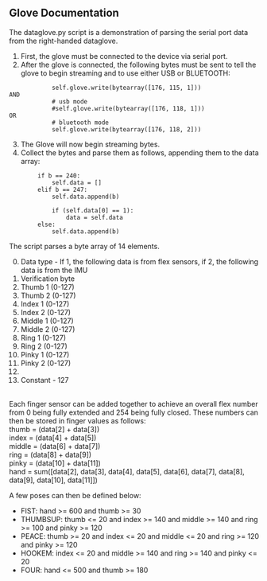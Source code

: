 ## Glove Documentation
The dataglove.py script is a demonstration of parsing the serial port data from the right-handed dataglove.<br>
1. First, the glove must be connected to the device via serial port.
2. After the glove is connected, the following bytes must be sent to tell the glove to begin streaming and to use either USB or BLUETOOTH:
```            # data on
            self.glove.write(bytearray([176, 115, 1]))
AND
            # usb mode
            #self.glove.write(bytearray([176, 118, 1]))
OR
            # bluetooth mode
            self.glove.write(bytearray([176, 118, 2]))
```
3. The Glove will now begin streaming bytes.<br>
4. Collect the bytes and parse them as follows, appending them to the data array:
```     b = int.from_bytes(byte_to_parse, byteorder='big')
        if b == 240:
            self.data = []
        elif b == 247:
            self.data.append(b)

            if (self.data[0] == 1):
                data = self.data
        else:
            self.data.append(b)
```
The script parses a byte array of 14 elements.<br>

0. Data type - If 1, the following data is from flex sensors, if 2, the following data is from the IMU
1. Verification byte
2. Thumb 1 (0-127)
3. Thumb 2 (0-127)
4. Index 1 (0-127)
5. Index 2 (0-127)
6. Middle 1 (0-127)
7. Middle 2 (0-127)
8. Ring 1 (0-127)
9. Ring 2 (0-127)
10. Pinky 1 (0-127)
11. Pinky 2 (0-127)
12.
13. Constant - 127
<br>
Each finger sensor can be added together to achieve an overall flex number from 0 being fully extended and 254 being fully closed. These numbers can then be stored in finger values as follows:<br>
            thumb = (data[2] + data[3])<br>
            index = (data[4] + data[5])<br>
            middle = (data[6] + data[7])<br>
            ring = (data[8] + data[9])<br>
            pinky = (data[10] + data[11])<br>
            hand = sum([data[2], data[3], data[4], data[5], data[6], data[7], data[8], data[9], data[10], data[11]])<br>

A few poses can then be defined below:<br>
+ FIST: hand >= 600 and thumb >= 30
+ THUMBSUP: thumb <= 20 and index >= 140 and middle >= 140 and ring >= 100 and pinky >= 120
+ PEACE: thumb >= 20 and index <= 20 and middle <= 20 and ring >= 120 and pinky >= 120
+ HOOKEM: index <= 20 and middle >= 140 and ring >= 140 and pinky <= 20
+ FOUR: hand <= 500 and thumb >= 180
